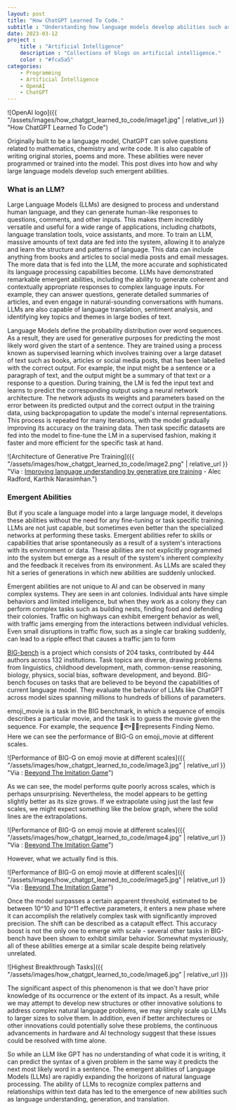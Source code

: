 ```yaml
---
layout: post
title: "How ChatGPT Learned To Code."
subtitle : "Understanding how language models develop abilities such as math, programming and more."
date: 2023-03-12
project : 
    title : "Artificial Intelligence"
    description : "Collections of blogs on artificial intelligence."
    color : "#fca5a5"
categories: 
    - Programming
    - Artificial Intelligence
    - OpenAI
    - ChatGPT
---
```


![OpenAI logo]({{ "/assets/images/how_chatgpt_learned_to_code/image1.jpg" | relative_url }} "How ChatGPT Learned To Code")

Originally built to be a language model, ChatGPT can solve questions related to mathematics, chemistry and write code. It is also capable of writing original stories, poems and more. These abilities were never programmed or trained into the model. This post dives into how and why large language models develop such emergent abilities.

### What is an LLM?
Large Language Models (LLMs) are designed to process and understand human language, and they can generate human-like responses to questions, comments, and other inputs. This makes them incredibly versatile and useful for a wide range of applications, including chatbots, language translation tools, voice assistants, and more. To train an LLM, massive amounts of text data are fed into the system, allowing it to analyze and learn the structure and patterns of language. This data can include anything from books and articles to social media posts and email messages. The more data that is fed into the LLM, the more accurate and sophisticated its language processing capabilities become. LLMs have demonstrated remarkable emergent abilities, including the ability to generate coherent and contextually appropriate responses to complex language inputs. For example, they can answer questions, generate detailed summaries of articles, and even engage in natural-sounding conversations with humans. LLMs are also capable of language translation, sentiment analysis, and identifying key topics and themes in large bodies of text.

Language Models define the probability distribution over word sequences. As a result, they are used for generative purposes for predicting the most likely word given the start of a sentence. They are trained using a process known as supervised learning which involves training over a large dataset of text such as books, articles or social media posts, that has been labelled with the correct output. For example, the input might be a sentence or a paragraph of text, and the output might be a summary of that text or a response to a question. During training, the LM is fed the input text and learns to predict the corresponding output using a neural network architecture. The network adjusts its weights and parameters based on the error between its predicted output and the correct output in the training data, using backpropagation to update the model's internal representations. This process is repeated for many iterations, with the model gradually improving its accuracy on the training data. Then task specific datasets are fed into the model to fine-tune the LM in a supervised fashion, making it faster and more efficient for the specific task at hand.

![Architecture of Generative Pre Training]({{ "/assets/images/how_chatgpt_learned_to_code/image2.png" | relative_url }} "Via : [Improving language understanding by generative pre training](https://s3-us-west-2.amazonaws.com/openai-assets/research-covers/language-unsupervised/language_understanding_paper.pdf) - Alec Radford, Karthik Narasimhan.")

### Emergent Abilities

But if you scale a language model into a large language model, it develops these abilities without the need for any fine-tuning or task specific training. LLMs are not just capable, but sometimes even better than the specialized networks at performing these tasks. Emergent abilities refer to skills or capabilities that arise spontaneously as a result of a system's interactions with its environment or data. These abilities are not explicitly programmed into the system but emerge as a result of the system's inherent complexity and the feedback it receives from its environment. As LLMs are scaled they hit a series of generations in which new abilities are suddenly unlocked.

Emergent abilities are not unique to AI and can be observed in many complex systems. They are seen in ant colonies. Individual ants have simple behaviors and limited intelligence, but when they work as a colony they can perform complex tasks such as building nests, finding food and defending their colonies. Traffic on highways can exhibit emergent behavior as well, with traffic jams emerging from the interactions between individual vehicles. Even small disruptions in traffic flow, such as a single car braking suddenly, can lead to a ripple effect that causes a traffic jam to form

[BIG-bench](https://github.com/google/BIG-bench) is a project which consists of 204 tasks, contributed by 444 authors across 132 institutions. Task topics are diverse, drawing problems from linguistics, childhood development, math, common-sense reasoning, biology, physics, social bias, software development, and beyond. BIG-bench focuses on tasks that are believed to be beyond the capabilities of current language model. They evaluate the behavior of LLMs like ChatGPT across model sizes spanning millions to hundreds of billions of parameters.

emoji_movie is a task in the BIG benchmark, in which a sequence of emojis describes a particular movie, and the task is to guess the movie given the sequence. For example, the sequence 👧🐟🐠🐡represents Finding Nemo. Here we can see the performance of BIG-G on emoji_movie at different scales.

![Performance of BIG-G on emoji movie at different scales]({{ "/assets/images/how_chatgpt_learned_to_code/image3.jpg" | relative_url }} "Via : [Beeyond The Imitation Game](https://arxiv.org/pdf/2206.04615.pdf)")

As we can see, the model performs quite poorly across scales, which is perhaps unsurprising. Nevertheless, the model appears to be getting slightly better as its size grows. If we extrapolate using just the last few scales, we might expect something like the below graph, where the solid lines are the extrapolations.

![Performance of BIG-G on emoji movie at different scales]({{ "/assets/images/how_chatgpt_learned_to_code/image4.jpg" | relative_url }} "Via : [Beeyond The Imitation Game](https://arxiv.org/pdf/2206.04615.pdf)")

However, what we actually find is this.

![Performance of BIG-G on emoji movie at different scales]({{ "/assets/images/how_chatgpt_learned_to_code/image5.jpg" | relative_url }} "Via : [Beeyond The Imitation Game](https://arxiv.org/pdf/2206.04615.pdf)")

Once the model surpasses a certain apparent threshold, estimated to be between 10^10 and 10^11 effective parameters, it enters a new phase where it can accomplish the relatively complex task with significantly improved precision. The shift can be described as a catapult effect. This accuracy boost is not the only one to emerge with scale - several other tasks in BIG-bench have been shown to exhibit similar behavior. Somewhat mysteriously, all of these abilities emerge at a similar scale despite being relatively unrelated.

![Highest Breakthrough Tasks]({{ "/assets/images/how_chatgpt_learned_to_code/image6.jpg" | relative_url }})

The significant aspect of this phenomenon is that we don't have prior knowledge of its occurrence or the extent of its impact. As a result, while we may attempt to develop new structures or other innovative solutions to address complex natural language problems, we may simply scale up LLMs to larger sizes to solve them. In addition, even if better architectures or other innovations could potentially solve these problems, the continuous advancements in hardware and AI technology suggest that these issues could be resolved with time alone.

So while an LLM like GPT has no understanding of what code it is writing, it can predict the syntax of a given problem in the same way it predicts the next most likely word in a sentence. The emergent abilities of Language Models (LLMs) are rapidly expanding the horizons of natural language processing. The ability of LLMs to recognize complex patterns and relationships within text data has led to the emergence of new abilities such as language understanding, generation, and translation.